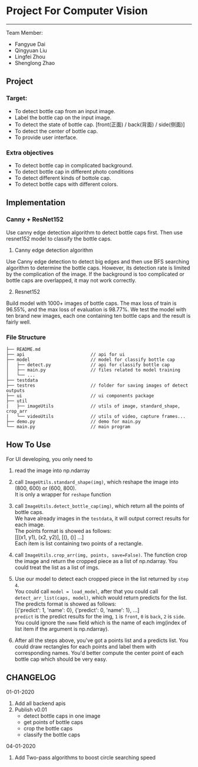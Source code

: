 # Project For Computer Vision
-----------------------------------------------------
Team Member:
* Fangyue Dai<br/>
* Qingyuan Liu<br/>
* Lingfei Zhou<br/>
* Shenglong Zhao<br/>

## Project
### Target:
* To detect bottle cap from an input image.
* Label the bottle cap on the input image.
* To detect the state of bottle cap. [front(正面) / back(背面) / side(侧面)]
* To detect the center of bottle cap.
* To provide user interface.

### Extra objectives
* To detect bottle cap in complicated background.
* To detect bottle cap in different photo conditions
* To detect different kinds of bottole cap.
* To detect bottle caps with different colors.

## Implementation

### Canny + ResNet152
Use canny edge detection algorithm to detect bottle caps first. Then use resnet152 model to classify the bottle caps.

1. Canny edge detection algorithm

Use Canny edge detection to detect big edges and then use BFS  searching algorithm to determine the bottle caps. 
However, its detection rate is limited by the complication of the image. If the background is too complicated or bottle 
caps are overlapped, it may not work correctly.

2. Resnet152

Build model with 1000+ images of bottle caps. The max loss of train is 96.55%, and the max loss of evaluation is 98.77%.
We test the model with ten brand new images, each one containing ten bottle caps and the result is fairly well.

### File Structure

```
├── README.md                   
├── api                         // api for ui 
├── model                       // model for classify bottle cap
│   ├── detect.py               // api for classify bottle cap
│   ├── main.py                 // files related to model training
│   └── ...
├── testdata
├── testres                     // folder for saving images of detect outputs
├── ui                          // ui components package
├── util
|   ├── imageUtils              // utils of image, standard_shape, crop_arr
|   └── videoUtils              // utils of video, capture frames...
├── demo.py                     // demo for main.py 
└── main.py                     // main program 
```

## How To Use

For UI developing, you only need to 
1. read the image into np.ndarray
2. call `ImageUtils.standard_shape(img)`, which reshape the image into (800, 600) or (600, 800).<br/>
    It is only a wrapper for `reshape` function
3. call `ImageUtils.detect_bottle_cap(img)`, which return all the points of bottle caps.<br/>
    We have already images in the `testdata`, it will output correct results for each image.<br/>
    The points format is showed as follows:<br/>
    [[(x1, y1), (x2, y2)], [(), ()] ...]<br/>
    Each item is list containing two points of a rectangle.
4. call `ImageUtils.crop_arr(img, points, save=False)`. The function crop the image and return the 
    cropped piece as a list of np.ndarray. You could treat the list as a list of imgs.
5. Use our model to detect each cropped piece in the list returned by `step 4`. <br/>
    You could call `model = load_model`, after that you could call `detect_arr_list(caps, model)`,
    which would return predicts for the list. <br/>
    The predicts format is showed as follows: <br/>
    [{'predict': 1, 'name': 0}, {'predict': 0, 'name': 1}, ...] <br/>
    `predict` is the predict results for the img, `1` is `front`, `0` is `back`, `2` is `side`. You could
    ignore the `name` field which is the name of each img(index of list item if the argument is np.ndarray).

6. After all the steps above, you've got a points list and a predicts list. You could draw rectangles for each
    points and label them with corresponding names. You'd better compute the center point of each bottle cap 
    which should be very easy.
 
 
## CHANGELOG

 01-01-2020

1. Add all backend apis
2. Publish v0.01
    * detect bottle caps in one image
    * get points of bottle caps
    * crop the bottle caps
    * classify the bottle caps
 
 04-01-2020
1. Add Two-pass algorithms to boost circle searching speed


